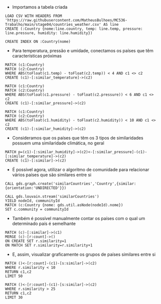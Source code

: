 * Importamos a tabela criada

~~~cypher
LOAD CSV WITH HEADERS FROM 'https://raw.githubusercontent.com/MatheusBulhoes/MC536-Trabalho/main/stage04/countries_weather.csv' AS line
CREATE (:Country {nome:line.country, temp: line.temp, pressure: line.pressure, humidity: line.humidity})

CREATE INDEX ON :Country(nome)
~~~

* Para temperatura, pressão e umidade, conectamos os países que têm características próximas

~~~cypher
MATCH (c1:Country)
MATCH (c2:Country)
WHERE ABS(toFloat(c1.temp) - toFloat(c2.temp)) < 4 AND c1 <> c2
CREATE (c1)-[:similar_temperature]->(c2)

MATCH (c1:Country)
MATCH (c2:Country)
WHERE ABS(toFloat(c1.pressure) - toFloat(c2.pressure)) < 6 AND c1 <> c2
CREATE (c1)-[:similar_pressure]->(c2)

MATCH (c1:Country)
MATCH (c2:Country)
WHERE ABS(toFloat(c1.humidity) - toFloat(c2.humidity)) < 10 AND c1 <> c2
CREATE (c1)-[:similar_humidity]->(c2)
~~~

* Consideramos que os países que têm os 3 tipos de similaridades possuem uma similaridade climática, no geral

~~~cypher
MATCH p=(c1)-[:similar_humidity]->(c2)<-[:similar_pressure]-(c1)-[:similar_temperature]->(c2)
CREATE (c1)-[:similar]->(c2)
~~~

* É possível agora, utilizar o algoritmo de comunidade para relacionar vários países que são similares entre si

~~~cypher
CALL gds.graph.create('similarCountries','Country',{similar: {orientation:'UNDIRECTED'}})

CALL gds.louvain.stream('similarCountries')
YIELD nodeId, communityId
MATCH (c:Country {nome: gds.util.asNode(nodeId).nome})
SET c.community = communityId
~~~

* Também é possível manualmente contar os países com o qual um determinado país é semelhante

~~~cypher
MATCH (c)-[:similar]->(c1)
MERGE (c)-[r:count]->()
ON CREATE SET r.similarity=1
ON MATCH SET r.similarity=r.similarity+1
~~~

* E, assim, visualizar graficamente os grupos de países similares entre si

~~~cypher
MATCH ()<-[r:count]-(c1)-[s:similar]->(c2)
WHERE r.similarity < 10
RETURN c1,c2
LIMIT 50

MATCH ()<-[r:count]-(c1)-[s:similar]->(c2)
WHERE r.similarity > 25
RETURN c1,c2
LIMIT 30
~~~
